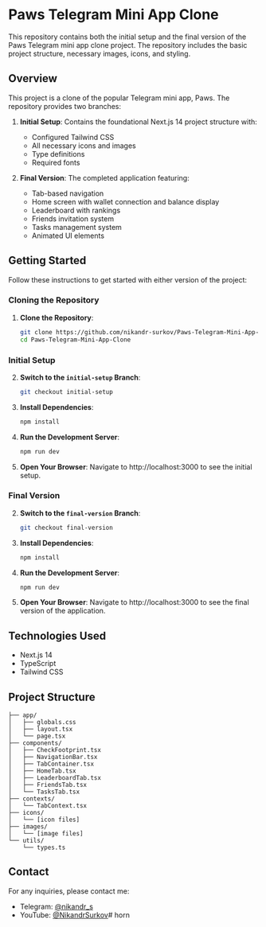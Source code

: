 # Paws Telegram Mini App Clone

This repository contains both the initial setup and the final version of the Paws Telegram mini app clone project. The repository includes the basic project structure, necessary images, icons, and styling.

## Overview

This project is a clone of the popular Telegram mini app, Paws. The repository provides two branches:

1. **Initial Setup**: Contains the foundational Next.js 14 project structure with:
   - Configured Tailwind CSS
   - All necessary icons and images
   - Type definitions
   - Required fonts

2. **Final Version**: The completed application featuring:
   - Tab-based navigation
   - Home screen with wallet connection and balance display
   - Leaderboard with rankings
   - Friends invitation system
   - Tasks management system
   - Animated UI elements

## Getting Started

Follow these instructions to get started with either version of the project:

### Cloning the Repository

1. **Clone the Repository**:
    ```bash
    git clone https://github.com/nikandr-surkov/Paws-Telegram-Mini-App-Clone.git
    cd Paws-Telegram-Mini-App-Clone
    ```

### Initial Setup

2. **Switch to the `initial-setup` Branch**:
    ```bash
    git checkout initial-setup
    ```

3. **Install Dependencies**:
    ```bash
    npm install
    ```

4. **Run the Development Server**:
    ```bash
    npm run dev
    ```

5. **Open Your Browser**:
    Navigate to http://localhost:3000 to see the initial setup.

### Final Version

2. **Switch to the `final-version` Branch**:
    ```bash
    git checkout final-version
    ```

3. **Install Dependencies**:
    ```bash
    npm install
    ```

4. **Run the Development Server**:
    ```bash
    npm run dev
    ```

5. **Open Your Browser**:
    Navigate to http://localhost:3000 to see the final version of the application.

## Technologies Used

- Next.js 14
- TypeScript
- Tailwind CSS

## Project Structure

```
├── app/
│   ├── globals.css
│   ├── layout.tsx
│   └── page.tsx
├── components/
│   ├── CheckFootprint.tsx
│   ├── NavigationBar.tsx
│   ├── TabContainer.tsx
│   ├── HomeTab.tsx
│   ├── LeaderboardTab.tsx
│   ├── FriendsTab.tsx
│   └── TasksTab.tsx
├── contexts/
│   └── TabContext.tsx
├── icons/
│   └── [icon files]
├── images/
│   └── [image files]
└── utils/
    └── types.ts
```

## Contact

For any inquiries, please contact me:
- Telegram: [@nikandr_s](https://t.me/nikandr_s)
- YouTube: [@NikandrSurkov](https://www.youtube.com/@NikandrSurkov)#   h o r n  
 
